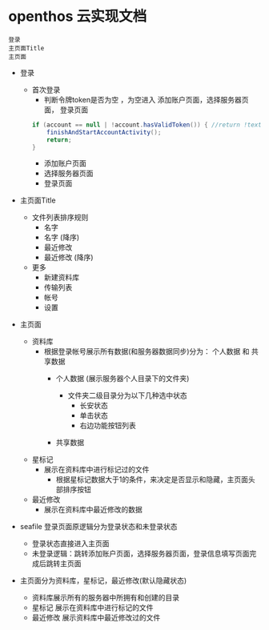 # openthos 云实现文档
    登录  
    主页面Title
    主页面
    
  - 登录
    - 首次登录
      - 判断令牌token是否为空 ，为空进入 添加账户页面，选择服务器页面， 登录页面
      ```java
      if (account == null | !account.hasValidToken()) { //return !textUtils.isEmpty(token)
          finishAndStartAccountActivity();
          return;
      }
      ```
        - 添加账户页面
        - 选择服务器页面
        - 登录页面
        
            
  - 主页面Title
    - 文件列表排序规则
      - 名字
      - 名字 (降序)
      - 最近修改
      - 最近修改 (降序)
    - 更多
      - 新建资料库
      - 传输列表
      - 帐号
      - 设置
  - 主页面
    - 资料库
      - 根据登录帐号展示所有数据(和服务器数据同步)分为： 个人数据 和 共享数据
        - 个人数据 (展示服务器个人目录下的文件夹)
          - 文件夹二级目录分为以下几种选中状态
            - 长安状态
            - 单击状态
            - 右边功能按钮列表
            
        - 共享数据
    - 星标记
      - 展示在资料库中进行标记过的文件
        - 根据星标记数据大于1的条件，来决定是否显示和隐藏，主页面头部排序按钮
    - 最近修改
      - 展示在资料库中最近修改的数据
 
 - seafile 登录页面原逻辑分为登录状态和未登录状态
    - 登录状态直接进入主页面
    - 未登录逻辑：跳转添加账户页面，选择服务器页面，登录信息填写页面完成后跳转主页面
  - 主页面分为资料库，星标记，最近修改(默认隐藏状态)
    - 资料库展示所有的服务器中所拥有和创建的目录
    - 星标记 展示在资料库中进行标记的文件
    - 最近修改 展示资料库中最近修改过的文件
